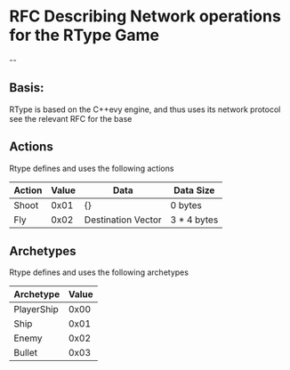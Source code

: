 # RFC Describing Network operations for the RType Game
--
## Basis:

RType is based on the C++evy engine, and thus uses its network protocol
see the relevant RFC for the base

## Actions

Rtype defines and uses the following actions

|   Action   |   Value   |        Data        |  Data Size  |
|------------|-----------|--------------------|-------------|
|    Shoot   |    0x01   |         {}         |   0 bytes   |
|     Fly    |    0x02   | Destination Vector | 3 * 4 bytes |

## Archetypes

Rtype defines and uses the following archetypes

|  Archetype  |   Value   |
|-------------|-----------|
| PlayerShip  |   0x00    |
|     Ship    |   0x01    |
|    Enemy    |   0x02    |
|    Bullet   |   0x03    |
